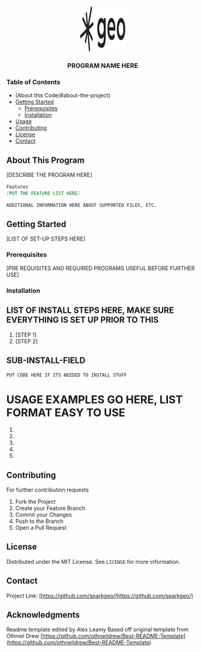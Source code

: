 <!--
*** Thanks for checking out this README Template. If you have a suggestion that would
*** make this better, please fork the repo and create a pull request or simply open
*** an issue with the tag "enhancement".
*** Thanks again! Now go create something AMAZING! :D
-->


<!-- PROJECT SHIELDS -->
<!--
*** I'm using markdown "reference style" links for readability.
*** Reference links are enclosed in brackets [ ] instead of parentheses ( ).
*** See the bottom of this document for the declaration of the reference variables
*** for contributors-url, forks-url, etc. This is an optional, concise syntax you may use.
*** https://www.markdownguide.org/basic-syntax/#reference-style-links
-->
<!-- PROJECT LOGO -->
<br />
<p align="center">
  <a href="https://github.com/AL-SparkGeo/Templates">
    <img src="/images/sparkgeo-logo.png" width="120" height="120">
  </a>
  <h3 align="center">PROGRAM NAME HERE</h3>
</p>


<!-- TABLE OF CONTENTS -->
### Table of Contents

* [About this Code(#about-the-project)
* [Getting Started](#getting-started)
  * [Prerequisites](#prerequisites)
  * [Installation](#installation)
* [Usage](#usage)
* [Contributing](#contributing)
* [License](#license)
* [Contact](#contact)


<!-- ABOUT THE PROJECT -->
## About This Program

[DESCRIBE THE PROGRAM HERE]

```markdown
Features
[PUT THE FEATURE LIST HERE]
```

```markdown
ADDITIONAL INFORMATION HERE ABOUT SUPPORTED FILES, ETC.
```

<!-- GETTING STARTED -->
## Getting Started

[LIST OF SET-UP STEPS HERE]

### Prerequisites

[PRE REQUISITES AND REQUIRED PROGRAMS USEFUL BEFORE FURTHER USE] 



### Installation

## LIST OF INSTALL STEPS HERE, MAKE SURE EVERYTHING IS SET UP PRIOR TO THIS

1. [STEP 1]
2. [STEP 2]

## SUB-INSTALL-FIELD

```markdown
PUT CODE HERE IF ITS NEEDED TO INSTALL STUFF
```

<!-- USAGE EXAMPLES -->
# USAGE EXAMPLES GO HERE, LIST FORMAT EASY TO USE 


1.
2. 
3. 
4. 
5. 

<!-- CONTRIBUTING -->
## Contributing

For further contribution requests

1. Fork the Project
2. Create your Feature Branch 
3. Commit your Changes 
4. Push to the Branch 
5. Open a Pull Request



<!-- LICENSE -->
## License

Distributed under the MIT License. See `LICENSE` for more information.


<!-- CONTACT -->
## Contact

Project Link: [https://github.com/sparkgeo/(https://github.com/sparkgeo/)

<!-- ACKNOWLEDGMENTS -->
## Acknowledgments

Readme template edited by Alex Leamy
Based off original template from Othniel Drew [https://github.com/othneildrew/Best-README-Template] (https://github.com/othneildrew/Best-README-Template)


